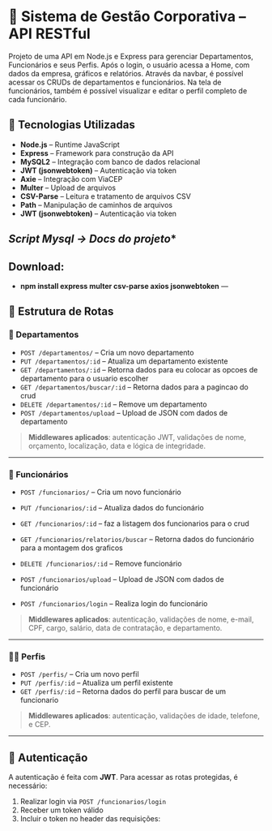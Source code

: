 # 🏢 Sistema de Gestão Corporativa – API RESTful



Projeto de uma API em Node.js e Express para gerenciar Departamentos, Funcionários e seus Perfis. Após o login, o usuário acessa a Home, com dados da empresa, gráficos e relatórios. Através da navbar, é possível acessar os CRUDs de departamentos e funcionários. Na tela de funcionários, também é possível visualizar e editar o perfil completo de cada funcionário.

## 🚀 Tecnologias Utilizadas

- **Node.js** – Runtime JavaScript
- **Express** – Framework para construção da API
- **MySQL2** – Integração com banco de dados relacional
- **JWT (jsonwebtoken)** – Autenticação via token
- **Axie** – Integração com ViaCEP 
- **Multer** – Upload de arquivos
- **CSV-Parse** – Leitura e tratamento de arquivos CSV
- **Path** – Manipulação de caminhos de arquivos
- **JWT (jsonwebtoken)** – Autenticação via token

## *Script Mysql -> Docs do projeto**


## Download:
- **npm install express multer csv-parse axios jsonwebtoken**
—

## 🧩 Estrutura de Rotas

### 📁 Departamentos

- `POST /departamentos/` – Cria um novo departamento
- `PUT /departamentos/:id` – Atualiza um departamento existente
- `GET /departamentos/:id` – Retorna dados para eu colocar as opcoes de departamento para o usuario escolher
- `GET /departamentos/buscar/:id` – Retorna dados para a pagincao do crud
- `DELETE /departamentos/:id` – Remove um departamento
- `POST /departamentos/upload` – Upload de JSON com dados de departamento

> **Middlewares aplicados**: autenticação JWT, validações de nome, orçamento, localização, data e lógica de integridade.

---

### 👥 Funcionários

- `POST /funcionarios/` – Cria um novo funcionário
- `PUT /funcionarios/:id` – Atualiza dados do funcionário
- `GET /funcionarios/:id` – faz a listagem dos funcionarios para o crud
- `GET /funcionarios/relatorios/buscar` – Retorna dados do funcionário para a montagem dos graficos
- `DELETE /funcionarios/:id` – Remove funcionário

- `POST /funcionarios/upload` – Upload de JSON com dados de funcionário
- `POST /funcionarios/login` – Realiza login do funcionário

> **Middlewares aplicados**: autenticação, validações de nome, e-mail, CPF, cargo, salário, data de contratação, e departamento.

---

### 🧑‍💼 Perfis

- `POST /perfis/` – Cria um novo perfil
- `PUT /perfis/:id` – Atualiza um perfil existente
- `GET /perfis/:id` – Retorna dados do perfil para buscar de um funcionario

> **Middlewares aplicados**: autenticação, validações de idade, telefone, e CEP.

---

## 🔐 Autenticação

A autenticação é feita com **JWT**. Para acessar as rotas protegidas, é necessário:
1. Realizar login via `POST /funcionarios/login`
2. Receber um token válido
3. Incluir o token no header das requisições:



